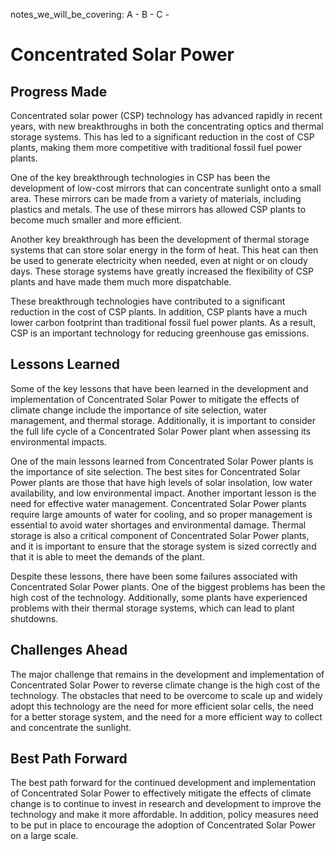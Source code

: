 notes_we_will_be_covering:
A -
B -
C -

# Concentrated Solar Power

## Progress Made

Concentrated solar power (CSP) technology has advanced rapidly in recent years, with new breakthroughs in both the concentrating optics and thermal storage systems. This has led to a significant reduction in the cost of CSP plants, making them more competitive with traditional fossil fuel power plants.

One of the key breakthrough technologies in CSP has been the development of low-cost mirrors that can concentrate sunlight onto a small area. These mirrors can be made from a variety of materials, including plastics and metals. The use of these mirrors has allowed CSP plants to become much smaller and more efficient.

Another key breakthrough has been the development of thermal storage systems that can store solar energy in the form of heat. This heat can then be used to generate electricity when needed, even at night or on cloudy days. These storage systems have greatly increased the flexibility of CSP plants and have made them much more dispatchable.

These breakthrough technologies have contributed to a significant reduction in the cost of CSP plants. In addition, CSP plants have a much lower carbon footprint than traditional fossil fuel power plants. As a result, CSP is an important technology for reducing greenhouse gas emissions.

## Lessons Learned

Some of the key lessons that have been learned in the development and implementation of Concentrated Solar Power to mitigate the effects of climate change include the importance of site selection, water management, and thermal storage. Additionally, it is important to consider the full life cycle of a Concentrated Solar Power plant when assessing its environmental impacts.

One of the main lessons learned from Concentrated Solar Power plants is the importance of site selection. The best sites for Concentrated Solar Power plants are those that have high levels of solar insolation, low water availability, and low environmental impact. Another important lesson is the need for effective water management. Concentrated Solar Power plants require large amounts of water for cooling, and so proper management is essential to avoid water shortages and environmental damage. Thermal storage is also a critical component of Concentrated Solar Power plants, and it is important to ensure that the storage system is sized correctly and that it is able to meet the demands of the plant.

Despite these lessons, there have been some failures associated with Concentrated Solar Power plants. One of the biggest problems has been the high cost of the technology. Additionally, some plants have experienced problems with their thermal storage systems, which can lead to plant shutdowns.

## Challenges Ahead

The major challenge that remains in the development and implementation of Concentrated Solar Power to reverse climate change is the high cost of the technology. The obstacles that need to be overcome to scale up and widely adopt this technology are the need for more efficient solar cells, the need for a better storage system, and the need for a more efficient way to collect and concentrate the sunlight.

## Best Path Forward

The best path forward for the continued development and implementation of Concentrated Solar Power to effectively mitigate the effects of climate change is to continue to invest in research and development to improve the technology and make it more affordable. In addition, policy measures need to be put in place to encourage the adoption of Concentrated Solar Power on a large scale.
